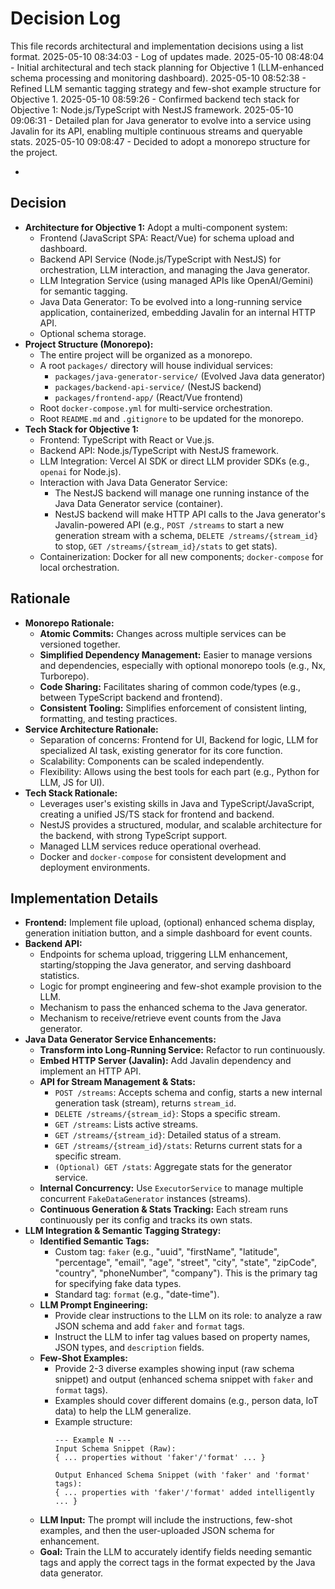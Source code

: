 # Decision Log

This file records architectural and implementation decisions using a list format.
2025-05-10 08:34:03 - Log of updates made.
2025-05-10 08:48:04 - Initial architectural and tech stack planning for Objective 1 (LLM-enhanced schema processing and monitoring dashboard).
2025-05-10 08:52:38 - Refined LLM semantic tagging strategy and few-shot example structure for Objective 1.
2025-05-10 08:59:26 - Confirmed backend tech stack for Objective 1: Node.js/TypeScript with NestJS framework.
2025-05-10 09:06:31 - Detailed plan for Java generator to evolve into a service using Javalin for its API, enabling multiple continuous streams and queryable stats.
2025-05-10 09:08:47 - Decided to adopt a monorepo structure for the project.

*

## Decision

*   **Architecture for Objective 1:** Adopt a multi-component system:
    *   Frontend (JavaScript SPA: React/Vue) for schema upload and dashboard.
    *   Backend API Service (Node.js/TypeScript with NestJS) for orchestration, LLM interaction, and managing the Java generator.
    *   LLM Integration Service (using managed APIs like OpenAI/Gemini) for semantic tagging.
    *   Java Data Generator: To be evolved into a long-running service application, containerized, embedding Javalin for an internal HTTP API.
    *   Optional schema storage.
*   **Project Structure (Monorepo):**
    *   The entire project will be organized as a monorepo.
    *   A root `packages/` directory will house individual services:
        *   `packages/java-generator-service/` (Evolved Java data generator)
        *   `packages/backend-api-service/` (NestJS backend)
        *   `packages/frontend-app/` (React/Vue frontend)
    *   Root `docker-compose.yml` for multi-service orchestration.
    *   Root `README.md` and `.gitignore` to be updated for the monorepo.
*   **Tech Stack for Objective 1:**
    *   Frontend: TypeScript with React or Vue.js.
    *   Backend API: Node.js/TypeScript with NestJS framework.
    *   LLM Integration: Vercel AI SDK or direct LLM provider SDKs (e.g., `openai` for Node.js).
    *   Interaction with Java Data Generator Service:
        *   The NestJS backend will manage one running instance of the Java Data Generator service (container).
        *   NestJS backend will make HTTP API calls to the Java generator's Javalin-powered API (e.g., `POST /streams` to start a new generation stream with a schema, `DELETE /streams/{stream_id}` to stop, `GET /streams/{stream_id}/stats` to get stats).
    *   Containerization: Docker for all new components; `docker-compose` for local orchestration.

## Rationale 

*   **Monorepo Rationale:**
    *   **Atomic Commits:** Changes across multiple services can be versioned together.
    *   **Simplified Dependency Management:** Easier to manage versions and dependencies, especially with optional monorepo tools (e.g., Nx, Turborepo).
    *   **Code Sharing:** Facilitates sharing of common code/types (e.g., between TypeScript backend and frontend).
    *   **Consistent Tooling:** Simplifies enforcement of consistent linting, formatting, and testing practices.
*   **Service Architecture Rationale:**
    *   Separation of concerns: Frontend for UI, Backend for logic, LLM for specialized AI task, existing generator for its core function.
    *   Scalability: Components can be scaled independently.
    *   Flexibility: Allows using the best tools for each part (e.g., Python for LLM, JS for UI).
*   **Tech Stack Rationale:**
    *   Leverages user's existing skills in Java and TypeScript/JavaScript, creating a unified JS/TS stack for frontend and backend.
    *   NestJS provides a structured, modular, and scalable architecture for the backend, with strong TypeScript support.
    *   Managed LLM services reduce operational overhead.
    *   Docker and `docker-compose` for consistent development and deployment environments.

## Implementation Details

*   **Frontend:** Implement file upload, (optional) enhanced schema display, generation initiation button, and a simple dashboard for event counts.
*   **Backend API:**
    *   Endpoints for schema upload, triggering LLM enhancement, starting/stopping the Java generator, and serving dashboard statistics.
    *   Logic for prompt engineering and few-shot example provision to the LLM.
    *   Mechanism to pass the enhanced schema to the Java generator.
    *   Mechanism to receive/retrieve event counts from the Java generator.
*   **Java Data Generator Service Enhancements:**
    *   **Transform into Long-Running Service:** Refactor to run continuously.
    *   **Embed HTTP Server (Javalin):** Add Javalin dependency and implement an HTTP API.
    *   **API for Stream Management & Stats:**
        *   `POST /streams`: Accepts schema and config, starts a new internal generation task (stream), returns `stream_id`.
        *   `DELETE /streams/{stream_id}`: Stops a specific stream.
        *   `GET /streams`: Lists active streams.
        *   `GET /streams/{stream_id}`: Detailed status of a stream.
        *   `GET /streams/{stream_id}/stats`: Returns current stats for a specific stream.
        *   `(Optional) GET /stats`: Aggregate stats for the generator service.
    *   **Internal Concurrency:** Use `ExecutorService` to manage multiple concurrent `FakeDataGenerator` instances (streams).
    *   **Continuous Generation & Stats Tracking:** Each stream runs continuously per its config and tracks its own stats.
*   **LLM Integration & Semantic Tagging Strategy:**
    *   **Identified Semantic Tags:**
        *   Custom tag: `faker` (e.g., "uuid", "firstName", "latitude", "percentage", "email", "age", "street", "city", "state", "zipCode", "country", "phoneNumber", "company"). This is the primary tag for specifying fake data types.
        *   Standard tag: `format` (e.g., "date-time").
    *   **LLM Prompt Engineering:**
        *   Provide clear instructions to the LLM on its role: to analyze a raw JSON schema and add `faker` and `format` tags.
        *   Instruct the LLM to infer tag values based on property names, JSON types, and `description` fields.
    *   **Few-Shot Examples:**
        *   Provide 2-3 diverse examples showing input (raw schema snippet) and output (enhanced schema snippet with `faker` and `format` tags).
        *   Examples should cover different domains (e.g., person data, IoT data) to help the LLM generalize.
        *   Example structure:
            ```
            --- Example N ---
            Input Schema Snippet (Raw):
            { ... properties without 'faker'/'format' ... }

            Output Enhanced Schema Snippet (with 'faker' and 'format' tags):
            { ... properties with 'faker'/'format' added intelligently ... }
            ```
    *   **LLM Input:** The prompt will include the instructions, few-shot examples, and then the user-uploaded JSON schema for enhancement.
    *   **Goal:** Train the LLM to accurately identify fields needing semantic tags and apply the correct tags in the format expected by the Java data generator.